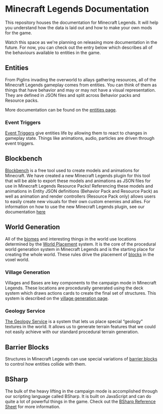 # Minecraft Legends Documentation
This repository houses the documentation for Minecraft Legends. It will help you understand how the data is laid out and how to make your own mods for the game.

Watch this space as we're planning on releasing more documentation in the future. For now, you can check out the entry below which describes all of the behaviours available to entities in the game.

## Entities
From Piglins invading the overworld to allays gathering resources, all of the Minecraft Legends gameplay comes from entities. You can think of them as things that have behavior and may or may not have a visual representation. They are defined in JSON files and split across Behavior packs and Resource packs.

More documentation can be found on the [entities page](Entities.md).

### Event Triggers
[Event Triggers](EventTriggers.md) give entities life by allowing them to react to changes in gameplay state. Things like animations, audio, particles are driven through event triggers.

## Blockbench
[Blockbench](https://www.blockbench.net/) is a free tool used to create models and animations for Minecraft. We have created a new Minecraft Legends plugin for this tool that will be able to export these models and animations as JSON files for use in Minecraft Legends Resource Packs! Referencing these models and animations in Entity JSON definitions (Behavior Pack and Resource Pack) as well as animation and render controllers (Resource Pack only) allows users to easily create new visuals for their own custom enemies and allies. For information on how to use the new Minecraft Legends plugin, see our documentation [here](BlockBench.md)

## World Generation
All of the [biomes](Biomes.md) and interesting things in the world use locations determined by the [World Placement](WorldPlacement.md) system. It is the core of the procedural world generation system in Minecraft Legends and is the starting place for creating the whole world. These rules drive the placement of [blocks](Blocks.md) in the voxel world.

### Village Generation
Villages and Bases are key components to the campaign mode in Minecraft Legends. These locations are procedurally generated using the deck system which draws actions cards to create the final set of structures. This system is described on the [village generation page](VillageGeneration.md).

### Geology Service
[The Geology Service](GeologyService.md) is a system that lets us place special “geology” textures in the world. It allows us to generate terrain features that we could not easily achieve with our standard procedural terrain generation.

## Barrier Blocks
Structures in Minecraft Legends can use special variations of [barrier blocks](BarrierBlocks.md) to control how entities collide with them.

## BSharp
The bulk of the heavy lifting in the campaign mode is accomplished through our scripting language called BSharp. It is built on JavaScript and can do quite a lot of powerful things in the game. Check out the [BSharp Reference Sheet](BSharpReferenceSheet.md) for more information.
